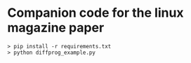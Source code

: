 # Companion code for the linux magazine paper

```shell
> pip install -r requirements.txt
> python diffprog_example.py
```